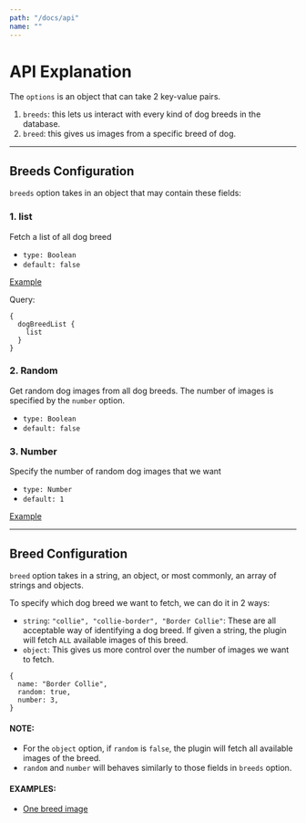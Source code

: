 ```yaml
---
path: "/docs/api"
name: ""
---
```


# API Explanation

The `options` is an object that can take 2 key-value pairs.

1.  `breeds`: this lets us interact with every kind of dog breeds in the database.
2.  `breed`: this gives us images from a specific breed of dog.

---

## Breeds Configuration

`breeds` option takes in an object that may contain these fields:

### 1. list

Fetch a list of all dog breed

- `type: Boolean`
- `default: false`

[Example](/examples/list)

Query:

```
{
  dogBreedList {
    list
  }
}
```

### 2. Random

Get random dog images from all dog breeds. The number of images is specified by the `number` option.

- `type: Boolean`
- `default: false`

### 3. Number

Specify the number of random dog images that we want

- `type: Number`
- `default: 1`

[Example](/examples/all-breeds)

---

## Breed Configuration

`breed` option takes in a string, an object, or most commonly, an array of strings and objects.

To specify which dog breed we want to fetch, we can do it in 2 ways:

- `string`: `"collie", "collie-border", "Border Collie"`: These are all acceptable way of identifying a dog breed. If given a string, the plugin will fetch `ALL` available images of this breed.
- `object`: This gives us more control over the number of images we want to fetch.

```
{
  name: "Border Collie",
  random: true,
  number: 3,
}
```

#### NOTE:

- For the `object` option, if `random` is `false`, the plugin will fetch all available images of the breed.
- `random` and `number` will behaves similarly to those fields in `breeds` option.

#### EXAMPLES:

- [One breed image](/examples/one-breed)
